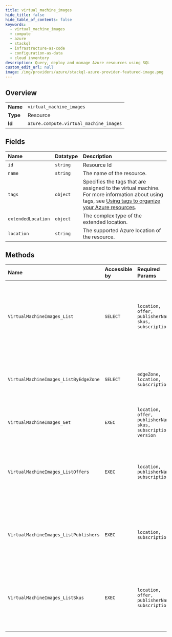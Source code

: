 ```yaml
---
title: virtual_machine_images
hide_title: false
hide_table_of_contents: false
keywords:
  - virtual_machine_images
  - compute
  - azure    
  - stackql
  - infrastructure-as-code
  - configuration-as-data
  - cloud inventory
description: Query, deploy and manage Azure resources using SQL
custom_edit_url: null
image: /img/providers/azure/stackql-azure-provider-featured-image.png
---
```

  
    

## Overview
<table><tbody>
<tr><td><b>Name</b></td><td><code>virtual_machine_images</code></td></tr>
<tr><td><b>Type</b></td><td>Resource</td></tr>
<tr><td><b>Id</b></td><td><code>azure.compute.virtual_machine_images</code></td></tr>
</tbody></table>

## Fields
| Name | Datatype | Description |
|:-----|:---------|:------------|
| `id` | `string` | Resource Id |
| `name` | `string` | The name of the resource. |
| `tags` | `object` | Specifies the tags that are assigned to the virtual machine. For more information about using tags, see [Using tags to organize your Azure resources](https://docs.microsoft.com/azure/azure-resource-manager/resource-group-using-tags.md). |
| `extendedLocation` | `object` | The complex type of the extended location. |
| `location` | `string` | The supported Azure location of the resource. |
## Methods
| Name | Accessible by | Required Params | Description |
|:-----|:--------------|:----------------|:------------|
| `VirtualMachineImages_List` | `SELECT` | `location, offer, publisherName, skus, subscriptionId` | Gets a list of all virtual machine image versions for the specified location, publisher, offer, and SKU. |
| `VirtualMachineImages_ListByEdgeZone` | `SELECT` | `edgeZone, location, subscriptionId` | Gets a list of all virtual machine image versions for the specified edge zone |
| `VirtualMachineImages_Get` | `EXEC` | `location, offer, publisherName, skus, subscriptionId, version` | Gets a virtual machine image. |
| `VirtualMachineImages_ListOffers` | `EXEC` | `location, publisherName, subscriptionId` | Gets a list of virtual machine image offers for the specified location and publisher. |
| `VirtualMachineImages_ListPublishers` | `EXEC` | `location, subscriptionId` | Gets a list of virtual machine image publishers for the specified Azure location. |
| `VirtualMachineImages_ListSkus` | `EXEC` | `location, offer, publisherName, subscriptionId` | Gets a list of virtual machine image SKUs for the specified location, publisher, and offer. |
